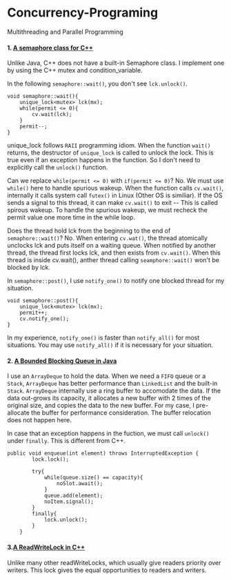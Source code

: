 # Concurrency-Programing
Multithreading and Parallel Programming

#### 1. [A semaphore class for C++](https://github.com/JingDL/Concurrency-Programing/blob/master/semaphore.cpp)

Unlike Java, C++ does not have a built-in Semaphore class.  I implement one by using the C++ mutex and condition_variable. 

In the following `semaphore::wait()`, you don't see `lck.unlock()`.
```
void semaphore::wait(){
    unique_lock<mutex> lck(mx);
    while(permit <= 0){
        cv.wait(lck);
    }
    permit--;    
}
```
unique_lock follows `RAII` programming idiom.  When the function `wait()` returns, the destructor of `unique_lock` is called to unlock the lock.  This is true even if an exception happens in the function.  So I don't need to explicitly call the `unlock()` function.

Can we replace `while(permit <= 0)` with `if(permit <= 0)`?  No. We must use `while()` here to handle spurious wakeup.  When the function calls `cv.wait()`, internally it calls system call `futex()` in Linux (Other OS is similiar).  If the OS sends a signal to this thread, it can make `cv.wait()` to exit -- This is called spirous wakeup.  To handle the spurious wakeup, we must recheck the permit value one more time in the while loop.

Does the thread hold lck from the beginning to the end of `semaphore::wait()`? No. When entering `cv.wat()`, the thread atomically unclocks lck and puts itself on a waiting queue.  When notified by another thread, the thread first locks lck, and then exists from `cv.wait()`. When this thread is inside cv.wait(), anther thread calling `seamphore::wait()` won't be blocked by lck.

In `semaphore::post()`, I use `notify_one()` to notify one blocked thread for my situation.
```
void semaphore::post(){
    unique_lock<mutex> lck(mx);
    permit++;
    cv.notify_one();
}
```
In my experience, `notify_one()` is faster than `notify_all()` for most situations.  You may use `notify_all()` if it is necessary for your situation.

#### 2. [A Bounded Blocking Queue in Java](https://github.com/JingDL/Concurrency-Programing/blob/master/BoundedBlockingQueue.java)

I use an `ArrayDeque` to hold the data.  When we need a `FIFO` queue or a `Stack`, `ArrayDeque` has better performance than `LinkedList` and the built-in `Stack`.  `ArrayDeque` internally use a ring buffer to accomodate the data.  If the data out-grows its capacity, it allocates a new buffer with 2 times of the original size, and copies the data to the new buffer.  For my case, I pre-allocate the buffer for performance consideration.  The buffer relocation does not happen here.

In case that an exception happens in the fuction, we must call `unlock()` under `finally`.  This is different from C++.
```
public void enqueue(int element) throws InterruptedException {
        lock.lock();
        
        try{
            while(queue.size() == capacity){
                noSlot.await();
            }
            queue.add(element);
            noItem.signal();
        }
        finally{
            lock.unlock();
        }
    }
  ```
  
  #### 3.[A ReadWriteLock in C++](https://github.com/JingDL/Concurrency-Programing/blob/master/ReentrantReadWriteLock.cpp)
  Unlike many other readWriteLocks, which usually give readers priority over writers.  This lock gives the equal opportunities to readers and writers.


